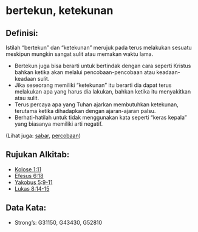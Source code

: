 # bertekun, ketekunan

## Definisi:

Istilah “bertekun” dan “ketekunan” merujuk pada terus melakukan sesuatu meskipun mungkin sangat sulit atau memakan waktu lama.

- Bertekun juga bisa berarti untuk bertindak dengan cara seperti Kristus bahkan ketika akan melalui pencobaan-pencobaan atau keadaan-keadaan sulit.
- Jika seseorang memiliki “ketekunan” itu berarti dia dapat terus melakukan apa yang harus dia lakukan, bahkan ketika itu menyakitkan atau sulit.
- Terus percaya apa yang Tuhan ajarkan membutuhkan ketekunan, terutama ketika dihadapkan dengan ajaran-ajaran palsu.
- Berhati-hatilah untuk tidak menggunakan kata seperti “keras kepala” yang biasanya memiliki arti negatif.

(Lihat juga: [sabar](../other/patient.md), [percobaan](../other/trial.md))

## Rujukan Alkitab:

- [Kolose 1:11](rc://en/tn/help/col/01/11)
- [Efesus 6:18](rc://en/tn/help/eph/06/18)
- [Yakobus 5:9-11](rc://en/tn/help/jas/05/09)
- [Lukas 8:14-15](rc://en/tn/help/luk/08/14)

## Data Kata:

- Strong’s: G31150, G43430, G52810

